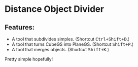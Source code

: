 # Distance Object Divider

## Features:
- A tool that subdivides simples. (Shortcut <kbd>Ctrl+Shift+D</kbd>.)
- A tool that turns CubeGS into PlaneGS. (Shortcut <kbd>Shift+P</kbd>.)
- A tool that merges objects. (Shortcut <kbd>Shift+K</kbd>.)

Pretty simple hopefully!
